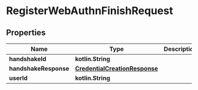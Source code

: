
# RegisterWebAuthnFinishRequest

## Properties
Name | Type | Description | Notes
------------ | ------------- | ------------- | -------------
**handshakeId** | **kotlin.String** |  | 
**handshakeResponse** | [**CredentialCreationResponse**](CredentialCreationResponse.md) |  | 
**userId** | **kotlin.String** |  | 



